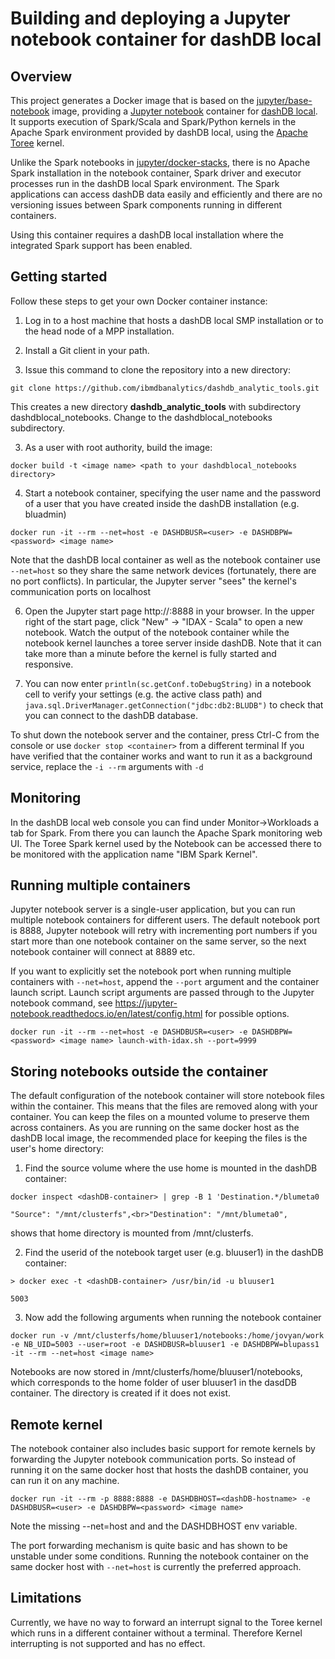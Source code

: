# Building and deploying a Jupyter notebook container for dashDB local 

## Overview ##

This project generates a Docker image that is based on the 
[jupyter/base-notebook](https://github.com/jupyter/docker-stacks/tree/master/base-notebook) image,
providing a [Jupyter notebook](http://jupyter.org/) container for 
[dashDB local](http://www.ibm.com/analytics/us/en/technology/cloud-data-services/dashdb-local/). 
It supports execution of Spark/Scala and Spark/Python kernels in the Apache Spark environment provided 
by dashDB local, using the [Apache Toree](https://toree.incubator.apache.org/) kernel. 

Unlike the Spark notebooks in 
[jupyter/docker-stacks](https://github.com/jupyter/docker-stacks), there is no Apache Spark installation 
in the notebook container, Spark driver and executor processes run in the dashDB local
Spark environment. The Spark applications can access dashDB data easily and efficiently 
and there are no versioning issues between Spark components running in different containers.

Using this container requires a dashDB local installation where the integrated Spark support has been enabled.

## Getting started ##

Follow these steps to get your own Docker container instance:

1. Log in to a host machine that hosts a dashDB local SMP installation or to the head node of a MPP installation.

1. Install a Git client in your path.

2. Issue this command to clone the repository into a new directory:

  `git clone https://github.com/ibmdbanalytics/dashdb_analytic_tools.git`

 This creates a new directory **dashdb_analytic_tools** with subdirectory dashdblocal_notebooks. 
 Change to the dashdblocal_notebooks subdirectory.

3. As a user with root authority, build the image:

  `docker build -t <image name> <path to your dashdblocal_notebooks directory>`	

4. Start a notebook container, specifying the user name and the password of a user that you have created 
 inside the dashDB installation (e.g. bluadmin)

  `docker run -it --rm --net=host -e DASHDBUSR=<user> -e DASHDBPW=<password> <image name>`
	
 Note that the dashDB local container as well as the notebook container use `--net=host` so they share
 the same network devices (fortunately, there are no port conflicts). In particular, the Jupyter server "sees" the
 kernel's communication ports on localhost
 
6. Open the Jupyter start page http://<hostname>:8888 in your browser. In the upper right of the start page, 
 click "New" -> "IDAX - Scala" to open a new notebook. Watch the output of the notebook container while the 
 notebook kernel launches a toree server inside dashDB. Note that it can take more than a minute before the 
 kernel is fully started and responsive.
 
7. You can now enter `println(sc.getConf.toDebugString)` in a notebook cell to verify your settings (e.g. the active class path) and `java.sql.DriverManager.getConnection("jdbc:db2:BLUDB")` to check that you can connect to the dashDB database.
   
To shut down the notebook server and the container, press Ctrl-C from the console 
or use `docker stop <container>` from a different terminal
If you have verified that the container works and want to run it as a background service, replace the `-i --rm`
arguments with `-d`

## Monitoring

In the dashDB local web console you can find under Monitor->Workloads a tab for Spark. From there you can launch the Apache Spark monitoring web UI. The Toree Spark kernel used by the Notebook can be accessed there to be monitored with the application name "IBM Spark Kernel".

## Running multiple containers ##
 
Jupyter notebook server is a single-user application, but you can run multiple notebook containers for 
different users. The default notebook port is 8888, Jupyter notebook will retry with incrementing port 
numbers if you start more than one notebook container on the same server, so the next notebook container 
will connect at 8889 etc.

If you want to explicitly set the notebook port when running multiple containers with `--net=host`, append the 
`--port` argument and the container launch script. Launch script arguments are passed through to the 
Jupyter notebook command, see https://jupyter-notebook.readthedocs.io/en/latest/config.html for possible options.

  `docker run -it --rm --net=host -e DASHDBUSR=<user> -e DASHDBPW=<password> <image name> launch-with-idax.sh --port=9999`	
    
## Storing notebooks outside the container ##

The default configuration of the notebook container will store notebook files within the container. 
This means that the files are removed along with your container. You can keep the files on a mounted volume 
to preserve them across containers. As you are running on the same docker host as the dashDB local image, 
the recommended place for keeping the files is the user's home directory:

1. Find the source volume where the use home is mounted in the dashDB container:

  `docker inspect <dashDB-container> | grep -B 1 'Destination.*/blumeta0`

  `"Source": "/mnt/clusterfs",<br>"Destination": "/mnt/blumeta0",`
  
  shows that home directory is mounted from /mnt/clusterfs. 
  
2. Find the userid of the notebook target user (e.g. bluuser1) in the dashDB container:

  `> docker exec -t <dashDB-container> /usr/bin/id -u bluuser1`

  `5003`

3. Now add the following arguments when running the notebook container

  `docker run -v /mnt/clusterfs/home/bluuser1/notebooks:/home/jovyan/work -e NB_UID=5003 --user=root -e DASHDBUSR=bluuser1 -e DASHDBPW=blupass1 -it --rm --net=host <image name>`

  Notebooks are now stored in /mnt/clusterfs/home/bluuser1/notebooks, which corresponds to the home folder
  of user bluuser1 in the dasdDB container. The directory is created if it does not exist.

## Remote kernel ##

The notebook container also includes basic support for remote kernels by forwarding the Jupyter notebook 
communication ports. So instead of running it on the same docker host that hosts the dashDB container, 
you can run it on any machine.
	
  `docker run -it --rm -p 8888:8888 -e DASHDBHOST=<dashDB-hostname> -e DASHDBUSR=<user> -e DASHDBPW=<password> <image name>`

Note the missing --net=host and and the DASHDBHOST env variable.

The port forwarding mechanism is quite basic and has shown to be unstable under some conditions. 
Running the notebook container on the same docker host with `--net=host` is currently the preferred approach.


## Limitations ##

Currently, we have no way to forward an interrupt signal to the Toree kernel which runs in a different container 
without a terminal. Therefore Kernel interrupting is not supported and has no effect.
